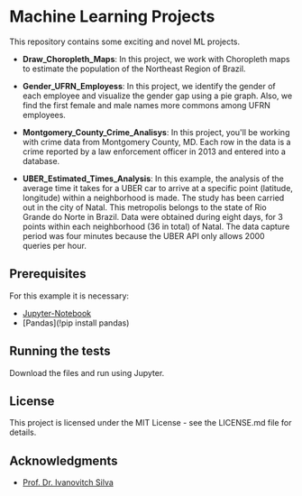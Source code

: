 # Machine Learning Projects
This repository contains some exciting and novel ML projects.

* **Draw_Choropleth_Maps**: In this project, we work with Choropleth maps to estimate the population of the Northeast Region of Brazil.

* **Gender_UFRN_Employess**: In this project, we identify the gender of each employee and visualize the gender gap using a pie graph. Also, we find the first female and male names more commons among UFRN employees.

* **Montgomery_County_Crime_Analisys**: In this project, you'll be working with crime data from Montgomery County, MD. Each row in the data is a crime reported by a law enforcement officer in 2013 and entered into a database.

* **UBER_Estimated_Times_Analysis**: In this example, the analysis of the average time it takes for a UBER car to arrive at a specific point (latitude, longitude) within a neighborhood is made. The study has been carried out in the city of Natal. This metropolis belongs to the state of Rio Grande do Norte in Brazil. Data were obtained during eight days, for 3 points within each neighborhood (36 in total) of Natal. The data capture period was four minutes because the UBER API only allows 2000 queries per hour.

## Prerequisites

For this example it is necessary:

* [Jupyter-Notebook](http://jupyter.org/)
* [Pandas](!pip install pandas)

## Running the tests

Download the files and run using Jupyter.

## License

This project is licensed under the MIT License - see the LICENSE.md file for details.

## Acknowledgments

* [Prof. Dr. Ivanovitch Silva](https://github.com/ivanovitchm)
